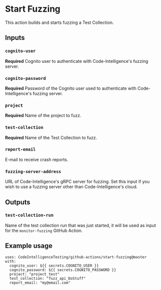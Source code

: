 # Start Fuzzing

This action builds and starts fuzzing a Test Collection.

## Inputs

### `cognito-user`

**Required** Cognito user to authenticate with Code-Intelligence's fuzzing server.

### `cognito-password`

**Required** Password of the Cognito user used to authenticate with Code-Intelligence's fuzzing server.

### `project`

**Required** Name of the project to fuzz.

### `test-collection`

**Required** Name of the Test Collection to fuzz.

### `report-email`

E-mail to receive crash reports.

### `fuzzing-server-address`

URL of Code-Intelligence's gRPC server for fuzzing.
Set this input if you wish to use a fuzzing server other than Code-Intelligence's cloud.

## Outputs

### `test-collection-run`

Name of the test collection run that was just started, it will be used as input for the `monitor-fuzzing` GitHub Action.

## Example usage

```
uses: CodeIntelligenceTesting/github-actions/start-fuzzing@master
with:
  cognito_user: ${{ secrets.COGNITO_USER }}
  cognito_password: ${{ secrets.COGNITO_PASSWORD }}
  project: "project_test"
  test_collection: "fuzz_api_DoStuff"          
  report_email: "my@email.com"
```